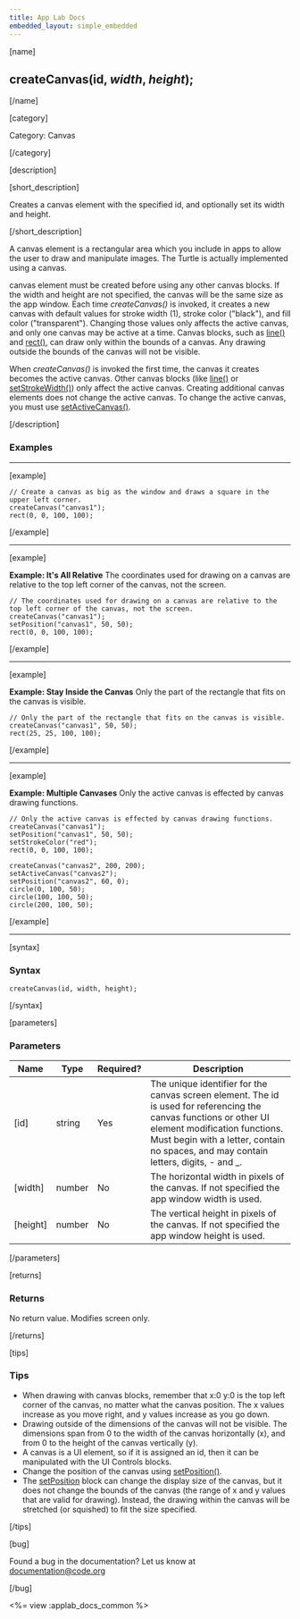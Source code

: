 ```yaml
---
title: App Lab Docs
embedded_layout: simple_embedded
---
```


[name]

## createCanvas(id, *width*, *height*);

[/name]

[category]

Category: Canvas

[/category]

[description]

[short_description]

Creates a canvas element with the specified id, and optionally set its width and height.

[/short_description]

A canvas element is a rectangular area which you include in apps to allow the user to draw and manipulate images. The Turtle is actually implemented using a canvas.

canvas element must be created before using any other canvas blocks. If the width and height are not specified, the canvas will be the same size as the app window. Each time *createCanvas()* is invoked, it creates a new canvas with default values for stroke width (1), stroke color ("black"), and fill color ("transparent"). Changing those values only affects the active canvas, and only one canvas may be active at a time. Canvas blocks, such as [line()](/applab/docs/line) and [rect()](/applab/docs/rect), can draw only within the bounds of a canvas. Any drawing outside the bounds of the canvas will not be visible.

When *createCanvas()* is invoked the first time, the canvas it creates becomes the active canvas. Other canvas blocks (like [line()](/applab/docs/line) or [setStrokeWidth()](/applab/docs/setStrokeWidth)) only affect the active canvas. Creating additional canvas elements does not change the active canvas. To change the active canvas, you must use [setActiveCanvas()](/applab/docs/setActiveCanvas).

[/description]

### Examples
____________________________________________________

[example]

```
// Create a canvas as big as the window and draws a square in the upper left corner.
createCanvas("canvas1");
rect(0, 0, 100, 100);
```

[/example]

____________________________________________________
[example]

**Example: It's All Relative** The coordinates used for drawing on a canvas are relative to the top left corner of the canvas, not the screen.

```
// The coordinates used for drawing on a canvas are relative to the top left corner of the canvas, not the screen.
createCanvas("canvas1");
setPosition("canvas1", 50, 50);
rect(0, 0, 100, 100);
```

[/example]

____________________________________________________

[example]

**Example: Stay Inside the Canvas** Only the part of the rectangle that fits on the canvas is visible.

```
// Only the part of the rectangle that fits on the canvas is visible.
createCanvas("canvas1", 50, 50);
rect(25, 25, 100, 100);
```

[/example]

____________________________________________________

[example]

**Example: Multiple Canvases** Only the active canvas is effected by canvas drawing functions.

```
// Only the active canvas is effected by canvas drawing functions.
createCanvas("canvas1");
setPosition("canvas1", 50, 50);
setStrokeColor("red");
rect(0, 0, 100, 100);

createCanvas("canvas2", 200, 200);
setActiveCanvas("canvas2");
setPosition("canvas2", 60, 0);
circle(0, 100, 50);
circle(100, 100, 50);
circle(200, 100, 50);
```

[/example]

____________________________________________________

[syntax]

### Syntax

```
createCanvas(id, width, height);
```

[/syntax]

[parameters]

### Parameters

| Name  | Type | Required? | Description |
|-----------------|------|-----------|-------------|
| [id] | string | Yes | The unique identifier for the canvas screen element. The id is used for referencing the canvas functions or other UI element modification functions. Must begin with a letter, contain no spaces, and may contain letters, digits, - and _. |
| [width] | number | No | The horizontal width in pixels of the canvas. If not specified the app window width is used. |
| [height] | number | No | The vertical height in pixels of the canvas. If not specified the app window height is used. |

[/parameters]

[returns]

### Returns
No return value. Modifies screen only.

[/returns]

[tips]

### Tips
- When drawing with canvas blocks, remember that x:0 y:0 is the top left corner of the canvas, no matter what the canvas position. The x values increase as you move right, and y values increase as you go down.
- Drawing outside of the dimensions of the canvas will not be visible. The dimensions span from 0 to the width of the canvas horizontally (x), and from 0 to the height of the canvas vertically (y).
- A canvas is a UI element, so if it is assigned an id, then it can be manipulated with the UI Controls blocks.
- Change the position of the canvas using [setPosition()](/applab/docs/setPosition).
- The [setPosition](/applab/docs/setPosition) block can change the display size of the canvas, but it does not change the bounds of the canvas (the range of x and y values that are valid for drawing). Instead, the drawing within the canvas will be stretched (or squished) to fit the size specified.

[/tips]

[bug]

Found a bug in the documentation? Let us know at documentation@code.org

[/bug]

<%= view :applab_docs_common %>
